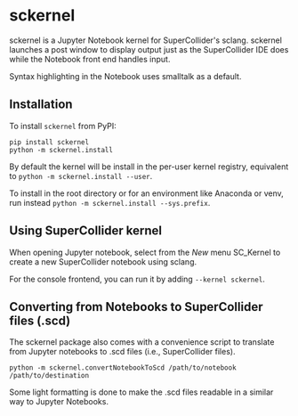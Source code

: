 # sckernel

sckernel is a Jupyter Notebook kernel for SuperCollider's sclang.  sckernel
launches a post window to display output just as the SuperCollider IDE does
while the Notebook front end handles input.

Syntax highlighting in the Notebook uses smalltalk as a default.

## Installation

To install `sckernel` from PyPI:

```
pip install sckernel
python -m sckernel.install
```

By default the kernel will be install in the per-user kernel registry,
equivalent to `python -m sckernel.install --user`.

To install in the root directory or for an environment like Anaconda or
venv, run instead `python -m sckernel.install --sys.prefix`.

## Using SuperCollider kernel

When opening Jupyter notebook, select from the <i>New</i> menu SC_Kernel to create
a new SuperCollider notebook using sclang.

For the console frontend, you can run it by adding `--kernel sckernel`.

## Converting from Notebooks to SuperCollider files (.scd)

The sckernel package also comes with a convenience script to translate
from Jupyter notebooks to .scd files (i.e., SuperCollider files).  

```
python -m sckernel.convertNotebookToScd /path/to/notebook /path/to/destination
```

Some light formatting is done to make the .scd files readable in a similar way
to Jupyter Notebooks.
